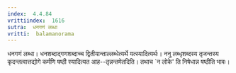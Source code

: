 ```yaml
---
index:  4.4.84
vrittiindex:  1616
sutra:  धनगणं लब्धा
vritti:  balamanorama 
---
```


धनगणं लब्धा। धनशब्दाद्गणशब्दाच्च द्वितीयान्ताल्लब्धेत्यर्थे यत्स्यादित्यर्थः। ननु लब्धृशब्दस्य तृजन्तस्य कृदन्तत्वात्तद्योगे कर्मणि षष्ठी स्यादित्यत आह--तृन्नन्तमेतदिति। तथाच `न लोके' ति निषेधान्न षष्ठीति भावः। 

